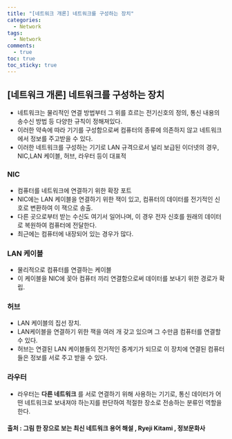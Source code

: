 ```yaml
---
title: "[네트워크 개론] 네트워크를 구성하는 장치"
categories:
  - Network
tags:
  - Network
comments:
  - true
toc: true
toc_sticky: true
---
```

## [네트워크 개론] 네트워크를 구성하는 장치
* 네트워크는 물리적인 연결 방법부터 그 위를 흐르는 전기신호의 정의, 통신 내용의 송수신 방법 등 다양한 규칙이 정해져있다.
* 이러한 약속에 따라 기기를 구성함으로써 컴퓨터의 종류에 의존하지 않고 네트워크에서 정보를 주고받을 수 있다.
* 이러한 네트워크를 구성하는 기기로 LAN 규격으로서 널리 보급된 이더넷의 경우, NIC,LAN 케이블, 허브, 라우터 등이 대표적

### NIC
* 컴퓨터를 네트워크에 연결하기 위한 확장 포트
* NIC에는 LAN 케이블을 연결하기 위한 잭이 있고, 컴퓨터의 데이터를 전기적인 신호로 변환하여 이 잭으로 송출.
* 다른 곳으로부터 받는 수신도 여기서 일어나며, 이 경우 전자 신호를 원래의 데이터로 복원하여 컴퓨터에 전달한다.
* 최근에는 컴퓨터에 내장되어 있는 경우가 많다.

### LAN 케이블
* 물리적으로 컴퓨터를 연결하는 케이블
* 이 케이블을 NIC에 꽂아 컴퓨터 끼리 연결함으로써 데이터를 보내기 위한 경로가 확립.

### 허브
* LAN 케이블의 집선 장치.
* LAN케이블을 연결하기 위한 잭을 여러 개 갖고 있으며 그 수만큼 컴퓨터를 연결할 수 있다.
* 허브는 연결된 LAN 케이블들의 전기적인 중계기가 되므로 이 장치에 연결된 컴퓨터들은 정보를 서로 주고 받을 수 있다.

### 라우터
* 라우터는 __다른 네트워크__ 를 서로 연결하기 위해 사용하는 기기로, 통신 데이터가 어떤 네트워크로 보내져야 하는지를 판단하여 적절한 장소로 전송하는 분류인 역할을 한다.

#### 출처 : 그림 한 장으로 보는 최신 네트워크 용어 해설 , Ryeji Kitami , 정보문화사